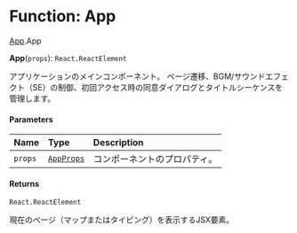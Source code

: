 # Function: App

[App](../modules/App.md).App

**App**(`props`): `React.ReactElement`

アプリケーションのメインコンポーネント。
ページ遷移、BGM/サウンドエフェクト（SE）の制御、初回アクセス時の同意ダイアログとタイトルシーケンスを管理します。

#### Parameters

| Name | Type | Description |
| :------ | :------ | :------ |
| `props` | [`AppProps`](../types/types.AppProps.md) | コンポーネントのプロパティ。 |

#### Returns

`React.ReactElement`

現在のページ（マップまたはタイピング）を表示するJSX要素。
